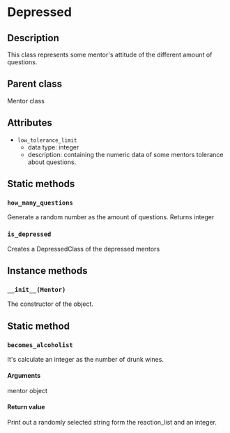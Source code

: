 # Depressed

## Description
This class represents some mentor's attitude of the different amount of questions.

## Parent class
Mentor class

## Attributes

* ```low_tolerance_limit```
  * data type: integer
  * description: containing the numeric data of some mentors tolerance about questions.

## Static methods

### ```how_many_questions```

Generate a random number as the amount of questions. Returns integer

### ```is_depressed```

Creates a DepressedClass of the depressed mentors


## Instance methods

### ```__init__(Mentor)```
The constructor of the object.

## Static method

### ```becomes_alcoholist```

It's calculate an integer as the number of drunk wines.

#### Arguments
mentor object

#### Return value
Print out a randomly selected string form the reaction_list and an integer.
